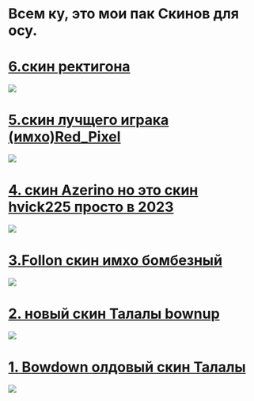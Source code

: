 # Всем ку, это мои пак Скинов для осу.
# [6.скин ректигона ](https://mega.nz/file/UhhlQLgA#XxQZoFlNN391GpdUqKMzzywL6wC839sGREgm5MVXwfE)
![](https://cdn.discordapp.com/attachments/1231883139924758600/1231885808223387748/screenshot076.jpg?ex=66389610&is=66262110&hm=5748d011fb7219760340daaeea5156b4ab1f39614846f7b41d9954a3cd91824d&)

# [5.скин лучщего играка (имхо)Red_Pixel](https://mega.nz/file/5gJjkboI#ZBHZujL7VAC4UgR611N5c-FYo33jlDZdaL5JvcJQiw8)
![](https://cdn.discordapp.com/attachments/1231883139924758600/1231883277573554257/screenshot069.jpg?ex=663893b4&is=66261eb4&hm=bcb2fab45b765ea4a522d910e1a6433b1bd0cecf225acc2deb39ed36608a6a49&)

# [4. скин Azerino но это скин hvick225 просто в 2023](https://mega.nz/file/JxBCXKjQ#656W7TqVz8gYAxW-kU2mONOV7vC3DwDKLxjkDVCE6Xs)
![](https://media.discordapp.net/attachments/1231883139924758600/1231883771364773950/screenshot071.jpg?ex=662770aa&is=66261f2a&hm=43a319901233d3e9cf0a584467e890e070b7f366f62b6d7a7891f306f59e3093&=&format=webp&width=837&height=471)

# [3.Follon скин имхо бомбезный](https://mega.nz/file/1spGSDCL#CocMmT1Y9XgR1Lp7gufbHXocrW6-7Sbt5XyMGNiyBTQ)
![](https://media.discordapp.net/attachments/1231883139924758600/1231884154916962304/screenshot072.jpg?ex=66389485&is=66261f85&hm=43a9aaf764fb8dcb0dc5c5ce7561a629dca9f07e2718953ef4f10fb030f4d70f&=&format=webp&width=837&height=471)

# [2. новый скин Талалы bownup](https://mega.nz/file/5hogyZgK#owRtw_2WZSQ_OHTjkiH8E5nTAGf846P9BZ5EnVuhiOo)
![](https://cdn.discordapp.com/attachments/1231883139924758600/1231884737199472682/screenshot074.jpg?ex=66389510&is=66262010&hm=231cf43f47543dd6e66d5f08105332a1c56a71e4b671a2c8b7472ddbd834b4f0&)

# [1. Bowdown олдовый скин Талалы](https://mega.nz/file/494BmThD#Fpx-XCwxZebOMyG5pt0r7_S082X9bHKBlidujO0HQ6w)
![](https://media.discordapp.net/attachments/1231883139924758600/1231885144953192448/screenshot075.jpg?ex=66389571&is=66262071&hm=f51f3324d5a57c45a7d9f4b0d53c2bbbb5affbd78a32de1423f09cbecd20a462&=&format=webp&width=837&height=471)

